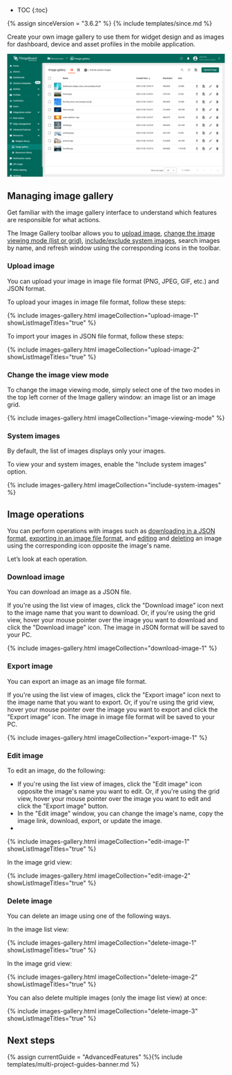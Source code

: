 * TOC
{:toc}

{% assign sinceVersion = "3.6.2" %}
{% include templates/since.md %}

Create your own image gallery to use them for widget design and as images for dashboard, device and asset profiles in the mobile application.

![image](/images/user-guide/image-gallery/image-gallery-pe.png)

## Managing image gallery

Get familiar with the image gallery interface to understand which features are responsible for what actions.

The Image Gallery toolbar allows you to [upload image](#upload-image), [change the image viewing mode (list or grid)](#change-the-image-view-format), [include/exclude system images](#system-images), search images by name, and refresh window using the corresponding icons in the toolbar.

### Upload image

You can upload your image in image file format (PNG, JPEG, GIF, etc.) and JSON format.

To upload your images in image file format, follow these steps:

{% include images-gallery.html imageCollection="upload-image-1" showListImageTitles="true" %}

To import your images in JSON file format, follow these steps:

{% include images-gallery.html imageCollection="upload-image-2" showListImageTitles="true" %}

### Change the image view mode

To change the image viewing mode, simply select one of the two modes in the top left corner of the Image gallery window: an image list or an image grid.

{% include images-gallery.html imageCollection="image-viewing-mode" %}

### System images

By default, the list of images displays only your images.

To view your and system images, enable the "Include system images" option.

{% include images-gallery.html imageCollection="include-system-images" %}

## Image operations

You can perform operations with images such as [downloading in a JSON format](#download-image), [exporting in an image file format](#export-image), and [editing](#edit-image) and [deleting](#delete-image) an image using the corresponding icon opposite the image's name.

Let’s look at each operation.

### Download image

You can download an image as a JSON file.

If you're using the list view of images, click the "Download image" icon next to the image name that you want to download. 
Or, if you're using the grid view, hover your mouse pointer over the image you want to download and click the "Download image" icon.
The image in JSON format will be saved to your PC.

{% include images-gallery.html imageCollection="download-image-1" %}

### Export image

You can export an image as an image file format.

If you're using the list view of images, click the "Export image" icon next to the image name that you want to export.
Or, if you're using the grid view, hover your mouse pointer over the image you want to export and click the "Export image" icon.
The image in image file format will be saved to your PC.

{% include images-gallery.html imageCollection="export-image-1" %}

### Edit image

To edit an image, do the following:

 - If you're using the list view of images, click the "Edit image" icon opposite the image&#39;s name you want to edit.
Or, if you're using the grid view, hover your mouse pointer over the image you want to edit and click the "Export image" button.
- In the "Edit image" window, you can change the image's name, copy the image link, download, export, or update the image.
- 
{% include images-gallery.html imageCollection="edit-image-1" showListImageTitles="true" %}

In the image grid view:

{% include images-gallery.html imageCollection="edit-image-2" showListImageTitles="true" %}

### Delete image

You can delete an image using one of the following ways.

In the image list view:

{% include images-gallery.html imageCollection="delete-image-1" showListImageTitles="true" %}

In the image grid view:

{% include images-gallery.html imageCollection="delete-image-2" showListImageTitles="true" %}

You can also delete multiple images (only the image list view) at once:

{% include images-gallery.html imageCollection="delete-image-3" showListImageTitles="true" %}

## Next steps

{% assign currentGuide = "AdvancedFeatures" %}{% include templates/multi-project-guides-banner.md %}
